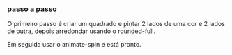 ### passo a passo

O primeiro passo é criar um quadrado e pintar 2 lados de uma cor e 2 lados de outra, depois arredondar usando o rounded-full.

Em seguida usar o animate-spin e está pronto.
